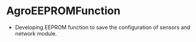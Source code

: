 # AgroEEPROMFunction
- Developing EEPROM function to save the configuration of sensors and network module.
